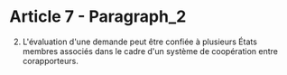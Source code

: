 # Article 7 - Paragraph_2

2. L'évaluation d'une demande peut être confiée à plusieurs États membres associés dans le cadre d'un système de coopération entre corapporteurs.